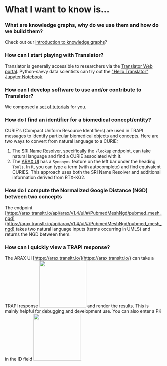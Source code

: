 # What I want to know is...

### What are knowledge graphs, why do we use them and how do we build them?
Check out our [introduction to knowledge graphs](architecture/biolink/knowledge_graphs.md)?

### How can I start playing with Translator?
Translator is generally accessible to researchers via the [Translator Web portal](https://ui.transltr.io/). Python-savvy data scientists can try out the ["Hello Translator" Jupyter Notebook](development-guide/HelloTranslator.ipynb).

### How can I develop software to use and/or contribute to Translator?
We composed a [set of tutorials](development-guide/tutorials/index.md) for you.

### How do I find an identifier for a biomedical concept/entity?
CURIE's (Compact Uniform Resource Identifiers) are used in TRAPI messages to identify particular biomedical objects and concepts. 
Here are two ways to convert from natural language to a CURIE:

1. The [SRI Name Resolver](https://name-resolution-sri.renci.org/docs), specifically the `/lookup` endpoint, can take natural language and find a CURIE associated with it.
2. The [ARAX UI](https://arax.transltr.io/) has a `Synonyms` feature on the left bar under the heading `Tools`. In it, you can type a term (with autocomplete) and find equivalent CURIES. This approach uses both the SRI Name Resolver and additional information derived from RTX-KG2.

### How do I compute the Normalized Google Distance (NGD) between two concepts
The endpoint [https://arax.transltr.io/api/arax/v1.4/ui/#/PubmedMeshNgd/pubmed_mesh_ngd](https://arax.transltr.io/api/arax/v1.4/ui/#/PubmedMeshNgd/pubmed_mesh_ngd) takes two natural language inputs (terms occurring in UMLS) and returns the NGD between them.

### How can I quickly view a TRAPI response?
The ARAX UI [https://arax.transltr.io/](https://arax.transltr.io/) can take a TRAPI response <img src="https://github.com/user-attachments/assets/780025a6-9907-4802-87ba-238896c002a5" width="150"> and render the results. This is mainly helpful for debugging and development use. You can also enter a PK in the ID field <img src="https://github.com/user-attachments/assets/c3cdda80-9790-4324-99a8-057bb9a84202" width="150">.
